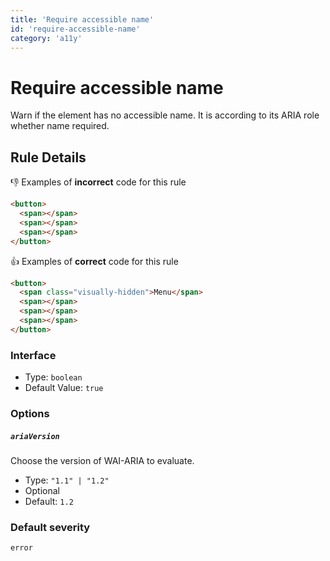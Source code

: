 ```yaml
---
title: 'Require accessible name'
id: 'require-accessible-name'
category: 'a11y'
---
```


# Require accessible name

Warn if the element has no accessible name. It is according to its ARIA role whether name required.

## Rule Details

👎 Examples of **incorrect** code for this rule

```html
<button>
  <span></span>
  <span></span>
  <span></span>
</button>
```

👍 Examples of **correct** code for this rule

```html
<button>
  <span class="visually-hidden">Menu</span>
  <span></span>
  <span></span>
  <span></span>
</button>
```

### Interface

- Type: `boolean`
- Default Value: `true`

### Options

##### `ariaVersion`

Choose the version of WAI-ARIA to evaluate.

- Type: `"1.1" | "1.2"`
- Optional
- Default: `1.2`

### Default severity

`error`

